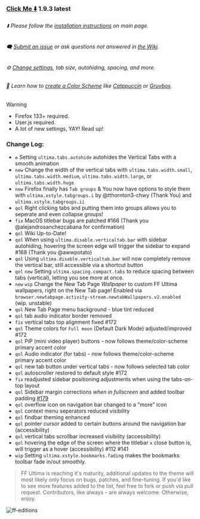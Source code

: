 ### [Click Me ⬇️](https://github.com/soulhotel/FF-ULTIMA/releases/download/1.9.3/ffultima1.9.3.zip) 1.9.3 latest

###### ⬇️ Please follow the [installation instructions](https://github.com/soulhotel/FF-ULTIMA#installation) on main page.

###### 🗨️ [Submit an issue](https://github.com/soulhotel/FF-ULTIMA/issues/new/choose) or ask questions not answered in [the Wiki](https://github.com/soulhotel/FF-ULTIMA/wiki).

###### ⚙️ [Change settings](https://github.com/soulhotel/FF-ULTIMA/wiki/Settings), tab size, autohiding, spacing, and more.

###### 🎨 Learn how to [create a Color Scheme](https://github.com/soulhotel/FF-ULTIMA/wiki/Create-a-Color-Scheme) like [Catppuccin](https://github.com/soulhotel/FF-ULTIMA/blob/next-release/theme/color-schemes/catppuccin/readme.md) or [Gruvbox](https://github.com/soulhotel/FF-ULTIMA/blob/next-release/theme/color-schemes/gruvbox-light/readme.md).

>[!WARNING]
> - Firefox 133+ required.
> - User.js required.
> - A lot of new settings, YAY! Read up!

### Change Log:
- `♻️` Setting `ultima.tabs.autohide` autohides the Vertical Tabs with a smooth animation
- `new` Change the width of the vertical tabs with `ultima.tabs.width.small`, `ultima.tabs.width.medium`, `ultima.tabs.width.large`, or `ultima.tabs.width.huge`
- `new` Firefox finally has `Tab groups` & You now have options to style them with `ultima.xstyle.tabgroups.i` by @tthornton3-chwy (Thank You) and `ultima.xstyle.tabgroups.ii`
- `qol` Right clicking tabs and putting them into groups allows you to seperate and even collapse groups!
- `fix` MacOS titlebar bugs are patched #166 (Thank you @alejandrosanchezcabana for confirmation)
- `qol` Wiki Up-to-Date!
- `qol` When using `ultima.disable.verticaltab.bar` with sidebar autohiding, hovering the screen edge will trigger the sidebar to expand #168 (Thank you @awwpotato)
- `qol` Using `ultima.disable.verticaltab.bar` will now completely remove the vertical bar, still accessible via a shortcut button
- `qol` `new` Setting `ultima.spacing.compact.tabs` to reduce spacing between tabs (vertical), letting you see more at once.
- `new` `wip` Change the New Tab Page *Wallpaper* to custom FF Ultima wallpapers, right on the New Tab page! Enabled via `browser.newtabpage.activity-stream.newtabWallpapers.v2.enabled` (wip. unstable)
- `qol` New Tab Page menu background - blue tint reduced
- `qol` tab audio indicator border removed
- `fix` vertical tabs top alignment fixed #172
- `qol` Theme colors for `Full moon` (Default Dark Mode) adjusted/improved #172
- `qol` PiP (mini video player) buttons - now follows theme/color-scheme primary accent color
- `qol` Audio indicator (for tabs) - now follows theme/color-scheme primary accent color
- `qol` new tab button under vertical tabs - now follows selected tab color
- `qol` autoscroller restored to default style #172
- `fix` readjusted sidebar positioning adjustments when using the tabs-on-top layout
- `qol` Sidebar margin corrections *when in fullscreen* and added toolbar padding [#179](https://github.com/soulhotel/FF-ULTIMA/pull/179)
- `qol` overflow icon on navigation bar changed to a "more" icon
- `qol` context menu seperators reduced visibility
- `qol` findbar theming enhanced
- `qol` pointer cursor added to certain buttons around the navigation bar (accessibility)
- `qol` vertical tabs scrollbar increased visibility (accessibility)
- `qol` hovering the edge of the screen where the titlebar `x` close button is, will trigger as a hover (accessibility) #112 #141
- `wip` Setting `ultima.xstyle.bookmarks.fading` makes the bookmarks toolbar fade in/out smoothly.
> FF Ultima is reaching it's maturity, additional updates to the theme will most likely only focus on bugs, patches, and fine-tuning. If you'd like to see more features added to the list, feel free to fork or push via pull request. Contributors, like always - are always welcome. Otherwise, enjoy.

![ff-editions](https://github.com/user-attachments/assets/b7ca4a8c-1a8d-4f38-adae-be7a99b69e29)
